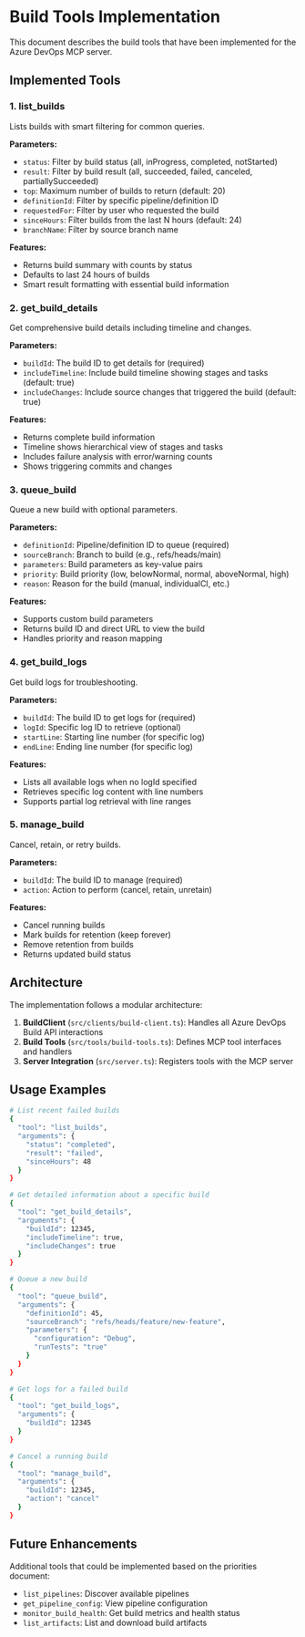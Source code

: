 # Build Tools Implementation

This document describes the build tools that have been implemented for the Azure DevOps MCP server.

## Implemented Tools

### 1. list_builds
Lists builds with smart filtering for common queries.

**Parameters:**
- `status`: Filter by build status (all, inProgress, completed, notStarted)
- `result`: Filter by build result (all, succeeded, failed, canceled, partiallySucceeded)
- `top`: Maximum number of builds to return (default: 20)
- `definitionId`: Filter by specific pipeline/definition ID
- `requestedFor`: Filter by user who requested the build
- `sinceHours`: Filter builds from the last N hours (default: 24)
- `branchName`: Filter by source branch name

**Features:**
- Returns build summary with counts by status
- Defaults to last 24 hours of builds
- Smart result formatting with essential build information

### 2. get_build_details
Get comprehensive build details including timeline and changes.

**Parameters:**
- `buildId`: The build ID to get details for (required)
- `includeTimeline`: Include build timeline showing stages and tasks (default: true)
- `includeChanges`: Include source changes that triggered the build (default: true)

**Features:**
- Returns complete build information
- Timeline shows hierarchical view of stages and tasks
- Includes failure analysis with error/warning counts
- Shows triggering commits and changes

### 3. queue_build
Queue a new build with optional parameters.

**Parameters:**
- `definitionId`: Pipeline/definition ID to queue (required)
- `sourceBranch`: Branch to build (e.g., refs/heads/main)
- `parameters`: Build parameters as key-value pairs
- `priority`: Build priority (low, belowNormal, normal, aboveNormal, high)
- `reason`: Reason for the build (manual, individualCI, etc.)

**Features:**
- Supports custom build parameters
- Returns build ID and direct URL to view the build
- Handles priority and reason mapping

### 4. get_build_logs
Get build logs for troubleshooting.

**Parameters:**
- `buildId`: The build ID to get logs for (required)
- `logId`: Specific log ID to retrieve (optional)
- `startLine`: Starting line number (for specific log)
- `endLine`: Ending line number (for specific log)

**Features:**
- Lists all available logs when no logId specified
- Retrieves specific log content with line numbers
- Supports partial log retrieval with line ranges

### 5. manage_build
Cancel, retain, or retry builds.

**Parameters:**
- `buildId`: The build ID to manage (required)
- `action`: Action to perform (cancel, retain, unretain)

**Features:**
- Cancel running builds
- Mark builds for retention (keep forever)
- Remove retention from builds
- Returns updated build status

## Architecture

The implementation follows a modular architecture:

1. **BuildClient** (`src/clients/build-client.ts`): Handles all Azure DevOps Build API interactions
2. **Build Tools** (`src/tools/build-tools.ts`): Defines MCP tool interfaces and handlers
3. **Server Integration** (`src/server.ts`): Registers tools with the MCP server

## Usage Examples

```bash
# List recent failed builds
{
  "tool": "list_builds",
  "arguments": {
    "status": "completed",
    "result": "failed",
    "sinceHours": 48
  }
}

# Get detailed information about a specific build
{
  "tool": "get_build_details",
  "arguments": {
    "buildId": 12345,
    "includeTimeline": true,
    "includeChanges": true
  }
}

# Queue a new build
{
  "tool": "queue_build",
  "arguments": {
    "definitionId": 45,
    "sourceBranch": "refs/heads/feature/new-feature",
    "parameters": {
      "configuration": "Debug",
      "runTests": "true"
    }
  }
}

# Get logs for a failed build
{
  "tool": "get_build_logs",
  "arguments": {
    "buildId": 12345
  }
}

# Cancel a running build
{
  "tool": "manage_build",
  "arguments": {
    "buildId": 12345,
    "action": "cancel"
  }
}
```

## Future Enhancements

Additional tools that could be implemented based on the priorities document:
- `list_pipelines`: Discover available pipelines
- `get_pipeline_config`: View pipeline configuration
- `monitor_build_health`: Get build metrics and health status
- `list_artifacts`: List and download build artifacts